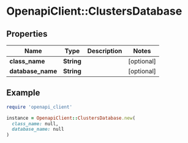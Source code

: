 # OpenapiClient::ClustersDatabase

## Properties

| Name | Type | Description | Notes |
| ---- | ---- | ----------- | ----- |
| **class_name** | **String** |  | [optional] |
| **database_name** | **String** |  | [optional] |

## Example

```ruby
require 'openapi_client'

instance = OpenapiClient::ClustersDatabase.new(
  class_name: null,
  database_name: null
)
```

